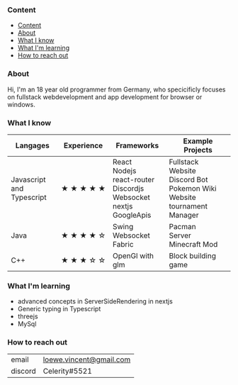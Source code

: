 ### Content
- [Content](#content)
- [About](#about)
- [What I know](#what-i-know)
- [What I'm learning](#what-im-learning)
- [How to reach out](#how-to-reach-out)

### About

Hi, I'm an 18 year old programmer from Germany, who specicificly focuses on fullstack webdevelopment and app development for browser or windows.

### What I know

| Langages | Experience | Frameworks | Example Projects|
|---|---|---|---|
| Javascript<br/>and Typescript | <nobr>&#9733; &#9733; &#9733; &#9733; &#9733; <nobr>| React <br/> Nodejs <br/>react-router<br/> Discordjs<br/> Websocket<br/> nextjs<br/> GoogleApis| Fullstack Website<br/> Discord Bot<br/> Pokemon Wiki Website<br/> tournament Manager |
|Java| <nobr>&#9733; &#9733; &#9733; &#9733; &#9734; </nobr> | Swing<br/> Websocket<br/> Fabric | Pacman <br/> Server <br/> Minecraft Mod |
| C++ | <nobr>&#9733; &#9733; &#9733; &#9734; &#9734; <nobr> | OpenGl with glm | Block building game |

### What I'm learning

- advanced concepts in ServerSideRendering in nextjs
- Generic typing in Typescript
- threejs
- MySql

### How to reach out

|   |   |
|---|---|
| email | loewe.vincent@gmail.com|
| discord | Celerity#5521|

<!---
Championmama/Championmama is a ✨ special ✨ repository because its `README.md` (this file) appears on your GitHub profile.
You can click the Preview link to take a look at your changes.
--->
